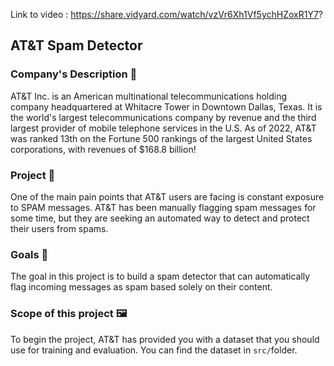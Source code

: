 Link to video : https://share.vidyard.com/watch/vzVr6Xh1Vf5ychHZoxR1Y7?

## AT&T Spam Detector

### Company's Description 📇
AT&T Inc. is an American multinational telecommunications holding company headquartered at Whitacre Tower in Downtown Dallas, Texas. It is the world's largest telecommunications company by revenue and the third largest provider of mobile telephone services in the U.S. As of 2022, AT&T was ranked 13th on the Fortune 500 rankings of the largest United States corporations, with revenues of $168.8 billion! 

### Project 🚧
One of the main pain points that AT&T users are facing is constant exposure to SPAM messages. AT&T has been manually flagging spam messages for some time, but they are seeking an automated way to detect and protect their users from spams.

### Goals 🎯
The goal in this project is to build a spam detector that can automatically flag incoming messages as spam based solely on their content.

### Scope of this project 🖼️
To begin the project, AT&T has provided you with a dataset that you should use for training and evaluation. You can find the dataset in `src/`folder.

